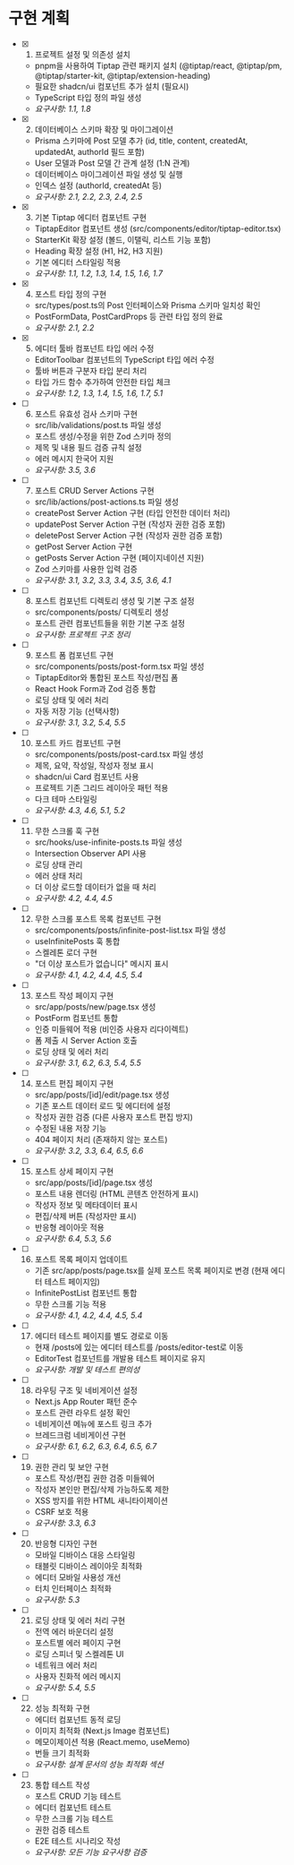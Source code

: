 # 구현 계획

- [x] 1. 프로젝트 설정 및 의존성 설치
  - pnpm을 사용하여 Tiptap 관련 패키지 설치 (@tiptap/react, @tiptap/pm, @tiptap/starter-kit, @tiptap/extension-heading)
  - 필요한 shadcn/ui 컴포넌트 추가 설치 (필요시)
  - TypeScript 타입 정의 파일 생성
  - _요구사항: 1.1, 1.8_

- [x] 2. 데이터베이스 스키마 확장 및 마이그레이션
  - Prisma 스키마에 Post 모델 추가 (id, title, content, createdAt, updatedAt, authorId 필드 포함)
  - User 모델과 Post 모델 간 관계 설정 (1:N 관계)
  - 데이터베이스 마이그레이션 파일 생성 및 실행
  - 인덱스 설정 (authorId, createdAt 등)
  - _요구사항: 2.1, 2.2, 2.3, 2.4, 2.5_

- [x] 3. 기본 Tiptap 에디터 컴포넌트 구현
  - TiptapEditor 컴포넌트 생성 (src/components/editor/tiptap-editor.tsx)
  - StarterKit 확장 설정 (볼드, 이탤릭, 리스트 기능 포함)
  - Heading 확장 설정 (H1, H2, H3 지원)
  - 기본 에디터 스타일링 적용
  - _요구사항: 1.1, 1.2, 1.3, 1.4, 1.5, 1.6, 1.7_

- [x] 4. 포스트 타입 정의 구현
  - src/types/post.ts의 Post 인터페이스와 Prisma 스키마 일치성 확인
  - PostFormData, PostCardProps 등 관련 타입 정의 완료
  - _요구사항: 2.1, 2.2_

- [x] 5. 에디터 툴바 컴포넌트 타입 에러 수정
  - EditorToolbar 컴포넌트의 TypeScript 타입 에러 수정
  - 툴바 버튼과 구분자 타입 분리 처리
  - 타입 가드 함수 추가하여 안전한 타입 체크
  - _요구사항: 1.2, 1.3, 1.4, 1.5, 1.6, 1.7, 5.1_

- [ ] 6. 포스트 유효성 검사 스키마 구현
  - src/lib/validations/post.ts 파일 생성
  - 포스트 생성/수정을 위한 Zod 스키마 정의
  - 제목 및 내용 필드 검증 규칙 설정
  - 에러 메시지 한국어 지원
  - _요구사항: 3.5, 3.6_

- [ ] 7. 포스트 CRUD Server Actions 구현
  - src/lib/actions/post-actions.ts 파일 생성
  - createPost Server Action 구현 (타입 안전한 데이터 처리)
  - updatePost Server Action 구현 (작성자 권한 검증 포함)
  - deletePost Server Action 구현 (작성자 권한 검증 포함)
  - getPost Server Action 구현
  - getPosts Server Action 구현 (페이지네이션 지원)
  - Zod 스키마를 사용한 입력 검증
  - _요구사항: 3.1, 3.2, 3.3, 3.4, 3.5, 3.6, 4.1_

- [ ] 8. 포스트 컴포넌트 디렉토리 생성 및 기본 구조 설정
  - src/components/posts/ 디렉토리 생성
  - 포스트 관련 컴포넌트들을 위한 기본 구조 설정
  - _요구사항: 프로젝트 구조 정리_

- [ ] 9. 포스트 폼 컴포넌트 구현
  - src/components/posts/post-form.tsx 파일 생성
  - TiptapEditor와 통합된 포스트 작성/편집 폼
  - React Hook Form과 Zod 검증 통합
  - 로딩 상태 및 에러 처리
  - 자동 저장 기능 (선택사항)
  - _요구사항: 3.1, 3.2, 5.4, 5.5_

- [ ] 10. 포스트 카드 컴포넌트 구현
  - src/components/posts/post-card.tsx 파일 생성
  - 제목, 요약, 작성일, 작성자 정보 표시
  - shadcn/ui Card 컴포넌트 사용
  - 프로젝트 기존 그리드 레이아웃 패턴 적용
  - 다크 테마 스타일링
  - _요구사항: 4.3, 4.6, 5.1, 5.2_

- [ ] 11. 무한 스크롤 훅 구현
  - src/hooks/use-infinite-posts.ts 파일 생성
  - Intersection Observer API 사용
  - 로딩 상태 관리
  - 에러 상태 처리
  - 더 이상 로드할 데이터가 없을 때 처리
  - _요구사항: 4.2, 4.4, 4.5_

- [ ] 12. 무한 스크롤 포스트 목록 컴포넌트 구현
  - src/components/posts/infinite-post-list.tsx 파일 생성
  - useInfinitePosts 훅 통합
  - 스켈레톤 로더 구현
  - "더 이상 포스트가 없습니다" 메시지 표시
  - _요구사항: 4.1, 4.2, 4.4, 4.5, 5.4_

- [ ] 13. 포스트 작성 페이지 구현
  - src/app/posts/new/page.tsx 생성
  - PostForm 컴포넌트 통합
  - 인증 미들웨어 적용 (비인증 사용자 리다이렉트)
  - 폼 제출 시 Server Action 호출
  - 로딩 상태 및 에러 처리
  - _요구사항: 3.1, 6.2, 6.3, 5.4, 5.5_

- [ ] 14. 포스트 편집 페이지 구현
  - src/app/posts/[id]/edit/page.tsx 생성
  - 기존 포스트 데이터 로드 및 에디터에 설정
  - 작성자 권한 검증 (다른 사용자 포스트 편집 방지)
  - 수정된 내용 저장 기능
  - 404 페이지 처리 (존재하지 않는 포스트)
  - _요구사항: 3.2, 3.3, 6.4, 6.5, 6.6_

- [ ] 15. 포스트 상세 페이지 구현
  - src/app/posts/[id]/page.tsx 생성
  - 포스트 내용 렌더링 (HTML 콘텐츠 안전하게 표시)
  - 작성자 정보 및 메타데이터 표시
  - 편집/삭제 버튼 (작성자만 표시)
  - 반응형 레이아웃 적용
  - _요구사항: 6.4, 5.3, 5.6_

- [ ] 16. 포스트 목록 페이지 업데이트
  - 기존 src/app/posts/page.tsx를 실제 포스트 목록 페이지로 변경 (현재 에디터 테스트 페이지임)
  - InfinitePostList 컴포넌트 통합
  - 무한 스크롤 기능 적용
  - _요구사항: 4.1, 4.2, 4.4, 4.5, 5.4_

- [ ] 17. 에디터 테스트 페이지를 별도 경로로 이동
  - 현재 /posts에 있는 에디터 테스트를 /posts/editor-test로 이동
  - EditorTest 컴포넌트를 개발용 테스트 페이지로 유지
  - _요구사항: 개발 및 테스트 편의성_

- [ ] 18. 라우팅 구조 및 네비게이션 설정
  - Next.js App Router 패턴 준수
  - 포스트 관련 라우트 설정 확인
  - 네비게이션 메뉴에 포스트 링크 추가
  - 브레드크럼 네비게이션 구현
  - _요구사항: 6.1, 6.2, 6.3, 6.4, 6.5, 6.7_

- [ ] 19. 권한 관리 및 보안 구현
  - 포스트 작성/편집 권한 검증 미들웨어
  - 작성자 본인만 편집/삭제 가능하도록 제한
  - XSS 방지를 위한 HTML 새니타이제이션
  - CSRF 보호 적용
  - _요구사항: 3.3, 6.3_

- [ ] 20. 반응형 디자인 구현
  - 모바일 디바이스 대응 스타일링
  - 태블릿 디바이스 레이아웃 최적화
  - 에디터 모바일 사용성 개선
  - 터치 인터페이스 최적화
  - _요구사항: 5.3_

- [ ] 21. 로딩 상태 및 에러 처리 구현
  - 전역 에러 바운더리 설정
  - 포스트별 에러 페이지 구현
  - 로딩 스피너 및 스켈레톤 UI
  - 네트워크 에러 처리
  - 사용자 친화적 에러 메시지
  - _요구사항: 5.4, 5.5_

- [ ] 22. 성능 최적화 구현
  - 에디터 컴포넌트 동적 로딩
  - 이미지 최적화 (Next.js Image 컴포넌트)
  - 메모이제이션 적용 (React.memo, useMemo)
  - 번들 크기 최적화
  - _요구사항: 설계 문서의 성능 최적화 섹션_

- [ ] 23. 통합 테스트 작성
  - 포스트 CRUD 기능 테스트
  - 에디터 컴포넌트 테스트
  - 무한 스크롤 기능 테스트
  - 권한 검증 테스트
  - E2E 테스트 시나리오 작성
  - _요구사항: 모든 기능 요구사항 검증_
